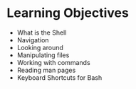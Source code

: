 # Learning Objectives
- What is the Shell
- Navigation
- Looking around
- Manipulating files
- Working with commands
- Reading man pages
- Keyboard Shortcuts for Bash
